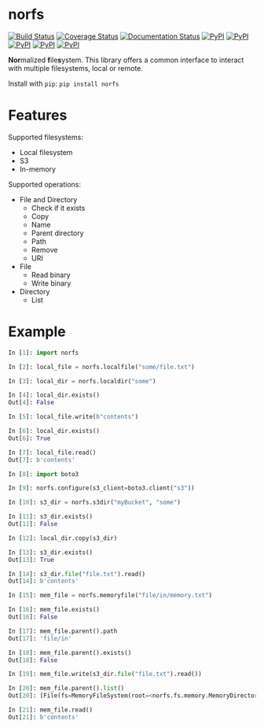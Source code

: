 norfs
=====
[![Build Status](https://travis-ci.org/Galbar/norfs.svg?branch=master)](https://travis-ci.org/Galbar/norfs)
[![Coverage Status](https://coveralls.io/repos/github/Galbar/norfs/badge.svg?branch=master)](https://coveralls.io/github/Galbar/norfs?branch=master)
[![Documentation Status](https://readthedocs.org/projects/norfs/badge/?version=latest)](http://norfs.readthedocs.io/en/latest/?badge=latest)
[![PyPI](https://img.shields.io/pypi/status/norfs.svg)](https://pypi.python.org/pypi/norfs/)
[![PyPI](https://img.shields.io/pypi/v/norfs.svg)](https://pypi.python.org/pypi/norfs/)
[![PyPI](https://img.shields.io/pypi/pyversions/norfs.svg)](https://pypi.python.org/pypi/norfs/)
[![PyPI](https://img.shields.io/pypi/l/norfs.svg)](https://pypi.python.org/pypi/norfs/)
[![PyPI](https://img.shields.io/pypi/format/norfs.svg)](https://pypi.python.org/pypi/norfs/)

**Nor**malized **f**ile**s**ystem. This library offers a common interface to interact with multiple filesystems,
local or remote.

Install with `pip`: `pip install norfs`

Features
========
Supported filesystems:
 * Local filesystem
 * S3
 * In-memory

Supported operations:
 * File and Directory
   * Check if it exists
   * Copy
   * Name
   * Parent directory
   * Path
   * Remove
   * URI
 * File
   * Read binary
   * Write binary
 * Directory
   * List

Example
=======

```python
In [1]: import norfs

In [2]: local_file = norfs.localfile("some/file.txt")

In [3]: local_dir = norfs.localdir("some")

In [4]: local_dir.exists()
Out[4]: False

In [5]: local_file.write(b"contents")

In [6]: local_dir.exists()
Out[6]: True

In [7]: local_file.read()
Out[7]: b'contents'

In [8]: import boto3

In [9]: norfs.configure(s3_client=boto3.client("s3"))

In [10]: s3_dir = norfs.s3dir("myBucket", "some")

In [11]: s3_dir.exists()
Out[11]: False

In [12]: local_dir.copy(s3_dir)

In [13]: s3_dir.exists()
Out[13]: True

In [14]: s3_dir.file("file.txt").read()
Out[14]: b'contents'

In [15]: mem_file = norfs.memoryfile("file/in/memory.txt")

In [16]: mem_file.exists()
Out[16]: False

In [17]: mem_file.parent().path
Out[17]: 'file/in'

In [18]: mem_file.parent().exists()
Out[18]: False

In [19]: mem_file.write(s3_dir.file("file.txt").read())

In [20]: mem_file.parent().list()
Out[20]: [File(fs=MemoryFileSystem(root=<norfs.fs.memory.MemoryDirectory object at 0x10f62e8d0>), path=file/in/memory.txt, copy_handler=<norfs.copy.CopyHandler object at 0x10eba79e8>)]

In [21]: mem_file.read()
Out[21]: b'contents'
```
